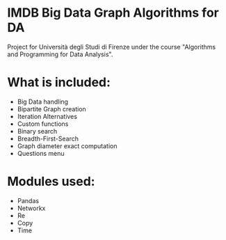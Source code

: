 # IMDB Big Data Graph Algorithms for DA

Project for Università degli Studi di Firenze under the course "Algorithms and Programming for Data Analysis".

# What is included:
* Big Data handling
* Bipartite Graph creation
* Iteration Alternatives
* Custom functions
* Binary search
* Breadth-First-Search
* Graph diameter exact computation
* Questions menu

# Modules used:
* Pandas
* Networkx
* Re
* Copy
* Time
